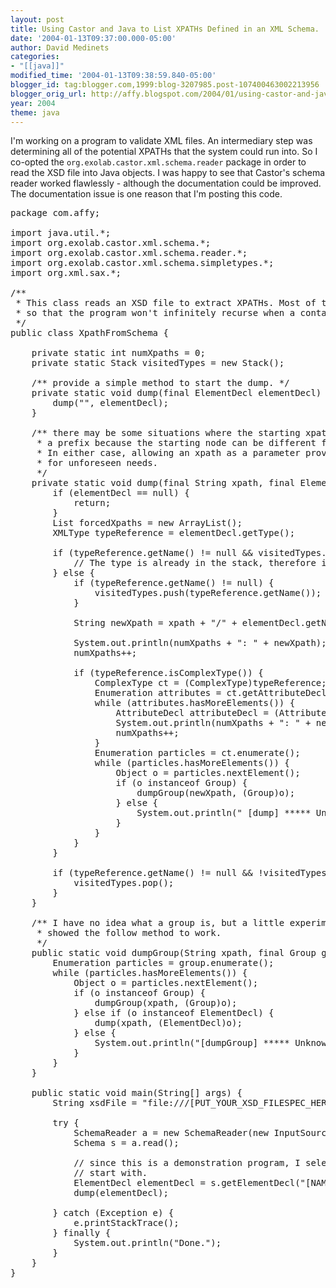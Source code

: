 ```yaml
---
layout: post
title: Using Castor and Java to List XPATHs Defined in an XML Schema.
date: '2004-01-13T09:37:00.000-05:00'
author: David Medinets
categories:
- "[[java]]"
modified_time: '2004-01-13T09:38:59.840-05:00'
blogger_id: tag:blogger.com,1999:blog-3207985.post-107400463002213956
blogger_orig_url: http://affy.blogspot.com/2004/01/using-castor-and-java-to-list-xpaths.md
year: 2004
theme: java
---
```


I'm working on a program to validate XML files. An intermediary step was determining all of the potential XPATHs that
the system could run into. So I co-opted the <code>org.exolab.castor.xml.schema.reader</code> package in order to read
the XSD file into Java objects. I was happy to see that Castor's schema reader worked flawlessly - although the
documentation could be improved. The documentation issue is one reason that I'm posting this code.


<pre>
package com.affy;

import java.util.*;
import org.exolab.castor.xml.schema.*;
import org.exolab.castor.xml.schema.reader.*;
import org.exolab.castor.xml.schema.simpletypes.*;
import org.xml.sax.*;

/**
 * This class reads an XSD file to extract XPATHs. Most of the code is simple. However, a Stack is used to track which types of elements are visited
 * so that the program won't infinitely recurse when a container can contain itself. For example, &lt;foo>&lt;bar&gt;&lt;foo/&gt;&lt;/bar&gt;&lt;/foo&gt;
 */
public class XpathFromSchema {

	private static int numXpaths = 0;
	private static Stack visitedTypes = new Stack();

	/** provide a simple method to start the dump. */
	private static void dump(final ElementDecl elementDecl) {
		dump("", elementDecl);
	}

	/** there may be some situations where the starting xpath is actually
	 * a prefix because the starting node can be different from the root node.
	 * In either case, allowing an xpath as a parameter provides flexibility
	 * for unforeseen needs.
	 */
	private static void dump(final String xpath, final ElementDecl elementDecl) {
		if (elementDecl == null) {
			return;
		}
		List forcedXpaths = new ArrayList();
		XMLType typeReference = elementDecl.getType();

		if (typeReference.getName() != null && visitedTypes.contains(typeReference.getName())) {
			// The type is already in the stack, therefore if we were to continue we would infinitely recurse.
		} else {
			if (typeReference.getName() != null) {
				visitedTypes.push(typeReference.getName());
			}

			String newXpath = xpath + "/" + elementDecl.getName();

			System.out.println(numXpaths + ": " + newXpath);
			numXpaths++;

			if (typeReference.isComplexType()) {
				ComplexType ct = (ComplexType)typeReference;
				Enumeration attributes = ct.getAttributeDecls();
				while (attributes.hasMoreElements()) {
					AttributeDecl attributeDecl = (AttributeDecl)attributes.nextElement();
					System.out.println(numXpaths + ": " + newXpath + "/@" + attributeDecl.getName());
					numXpaths++;
				}
				Enumeration particles = ct.enumerate();
				while (particles.hasMoreElements()) {
					Object o = particles.nextElement();
					if (o instanceof Group) {
						dumpGroup(newXpath, (Group)o);
					} else {
						System.out.println(" [dump] ***** Unknown particle type: " + o.getClass().getName());
					}
				}
			}
		}

		if (typeReference.getName() != null && !visitedTypes.empty()) {
			visitedTypes.pop();
		}
	}

	/** I have no idea what a group is, but a little experimentation
	 * showed the follow method to work.
	 */
	public static void dumpGroup(String xpath, final Group group) {
		Enumeration particles = group.enumerate();
		while (particles.hasMoreElements()) {
			Object o = particles.nextElement();
			if (o instanceof Group) {
				dumpGroup(xpath, (Group)o);
			} else if (o instanceof ElementDecl) {
				dump(xpath, (ElementDecl)o);
			} else {
				System.out.println("[dumpGroup] ***** Unknown particle type: " + o.getClass().getName());
			}
		}
	}

	public static void main(String[] args) {
		String xsdFile = "file:///[PUT_YOUR_XSD_FILESPEC_HERE.";

		try {
			SchemaReader a = new SchemaReader(new InputSource(xsdFile));
			Schema s = a.read();

			// since this is a demonstration program, I select the topmost element to
			// start with.
			ElementDecl elementDecl = s.getElementDecl("[NAME_OF_ELEMENT]");
			dump(elementDecl);

		} catch (Exception e) {
			e.printStackTrace();
		} finally {
			System.out.println("Done.");
		}
	}
}
</pre>
